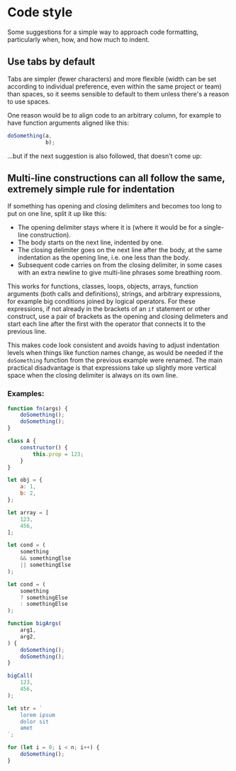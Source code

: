 Code style
===

Some suggestions for a simple way to approach code formatting, particularly when, how, and how much to indent.

Use tabs by default
---

Tabs are simpler (fewer characters) and more flexible (width can be set according to individual preference, even within the same project or team) than spaces, so it seems sensible to default to them unless there's a reason to use spaces.

One reason would be to align code to an arbitrary column, for example to have function arguments aligned like this:

```javascript
doSomething(a,
            b);
```

...but if the next suggestion is also followed, that doesn't come up:

Multi-line constructions can all follow the same, extremely simple rule for indentation
---

If something has opening and closing delimiters and becomes too long to put on one line, split it up like this:

- The opening delimiter stays where it is (where it would be for a single-line construction).
- The body starts on the next line, indented by one.
- The closing delimiter goes on the next line after the body, at the same indentation as the opening line, i.e. one less than the body.
- Subsequent code carries on from the closing delimiter, in some cases with an extra newline to give multi-line phrases some breathing room.

This works for functions, classes, loops, objects, arrays, function arguments (both calls and definitions), strings, and arbitrary expressions, for example big conditions joined by logical operators.  For these expressions, if not already in the brackets of an `if` statement or other construct, use a pair of brackets as the opening and closing delimeters and start each line after the first with the operator that connects it to the previous line.

This makes code look consistent and avoids having to adjust indentation levels when things like function names change, as would be needed if the `doSomething` function from the previous example were renamed.  The main practical disadvantage is that expressions take up slightly more vertical space when the closing delimiter is always on its own line.

### Examples:

```javascript
function fn(args) {
	doSomething();
	doSomething();
}

class A {
	constructor() {
		this.prop = 123;
	}
}

let obj = {
	a: 1,
	b: 2,
};

let array = [
	123,
	456,
];

let cond = (
	something
	&& somethingElse
	|| somethingElse
);

let cond = (
	something
	? somethingElse
	: somethingElse
);

function bigArgs(
	arg1,
	arg2,
) {
	doSomething();
	doSomething();
}

bigCall(
	123,
	456,
);

let str = `
	lorem ipsum
	dolor sit
	amet
`;

for (let i = 0; i < n; i++) {
	doSomething();
}
```
